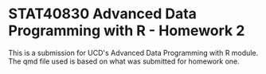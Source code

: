 # STAT40830 Advanced Data Programming with R - Homework 2
This is a submission for UCD's Advanced Data Programming with R module. The qmd file used is based on what was submitted for homework one.
